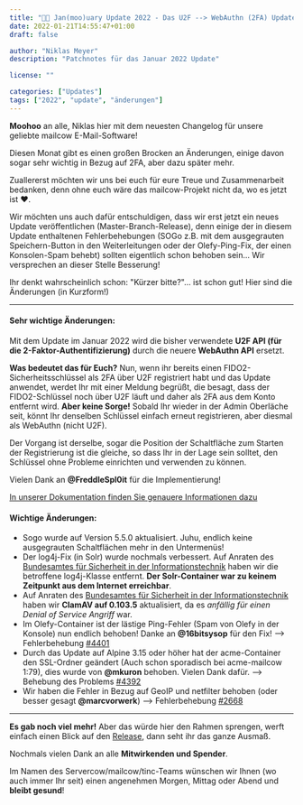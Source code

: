 ```yaml
---
title: "📰🐄 Jan(moo)uary Update 2022 - Das U2F --> WebAuthn (2FA) Update | Änderungen"
date: 2022-01-21T14:55:47+01:00
draft: false

author: "Niklas Meyer"
description: "Patchnotes für das Januar 2022 Update"

license: ""

categories: ["Updates"]
tags: ["2022", "update", "änderungen"]
---
```


**Moohoo** an alle, Niklas hier mit dem neuesten Changelog für unsere geliebte mailcow E-Mail-Software!

Diesen Monat gibt es einen großen Brocken an Änderungen, einige davon sogar sehr wichtig in Bezug auf 2FA, aber dazu später mehr.

Zuallererst möchten wir uns bei euch für eure Treue und Zusammenarbeit bedanken, denn ohne euch wäre das mailcow-Projekt nicht da, wo es jetzt ist ❤️.

Wir möchten uns auch dafür entschuldigen, dass wir erst jetzt ein neues Update veröffentlichen (Master-Branch-Release), denn einige der in diesem Update enthaltenen Fehlerbehebungen (SOGo z.B. mit dem ausgegrauten Speichern-Button in den Weiterleitungen oder der Olefy-Ping-Fix, der einen Konsolen-Spam behebt) sollten eigentlich schon behoben sein... Wir versprechen an dieser Stelle Besserung!

Ihr denkt wahrscheinlich schon: "Kürzer bitte?"... ist schon gut! Hier sind die Änderungen (in Kurzform!)

---
#### Sehr wichtige Änderungen:
Mit dem Update im Januar 2022 wird die bisher verwendete **U2F API (für die 2-Faktor-Authentifizierung)** durch die neuere **WebAuthn API** ersetzt.

**Was bedeutet das für Euch?**
Nun, wenn ihr bereits einen FIDO2-Sicherheitsschlüssel als 2FA über U2F registriert habt und das Update anwendet, werdet Ihr mit einer Meldung begrüßt, die besagt, dass der FIDO2-Schlüssel noch über U2F läuft und daher als 2FA aus dem Konto entfernt wird. **Aber keine Sorge!** Sobald Ihr wieder in der Admin Oberläche seit, könnt Ihr denselben Schlüssel einfach erneut registrieren, aber diesmal als WebAuthn (nicht U2F).

Der Vorgang ist derselbe, sogar die Position der Schaltfläche zum Starten der Registrierung ist die gleiche, so dass Ihr in der Lage sein solltet, den Schlüssel ohne Probleme einrichten und verwenden zu können.

Vielen Dank an **@FreddleSpl0it** für die Implementierung!

[In unserer Dokumentation finden Sie genauere Informationen dazu](https://mailcow.github.io/mailcow-dockerized-docs/de/manual-guides/mailcow-UI/u_e-mailcow_ui-tfa/ "In unserer Dokumentation findet Ihr genauere Informationen dazu.")

#### Wichtige Änderungen:
- Sogo wurde auf Version 5.5.0 aktualisiert. Juhu, endlich keine ausgegrauten Schaltflächen mehr in den Untermenüs!
- Der log4j-Fix (in Solr) wurde nochmals verbessert. Auf Anraten des [Bundesamtes für Sicherheit in der Informationstechnik](https://www.bsi.bund.de/SharedDocs/Warnmeldungen/DE/CB/2022/01/warnmeldung_cb-k21-1264_update_20.html "Bundesamt für Sicherheit in der Informationstechnik") haben wir die betroffene log4j-Klasse entfernt. **Der Solr-Container war zu keinem Zeitpunkt aus dem Internet erreichbar**.
- Auf Anraten des [Bundesamtes für Sicherheit in der Informationstechnik](https://www.bsi.bund.de/SharedDocs/Warnmeldungen/DE/TW/2022/01/warnmeldung_tw-t22-0012.html) haben wir **ClamAV auf 0.103.5** aktualisiert, da es *anfällig für einen Denial of Service Angriff* war.
- Im Olefy-Container ist der lästige Ping-Fehler (Spam von Olefy in der Konsole) nun endlich behoben! Danke an **@16bitsysop** für den Fix! --> Fehlerbehebung [#4401](https://github.com/mailcow/mailcow-dockerized/issues/4401 "#4401")
- Durch das Update auf Alpine 3.15 oder höher hat der acme-Container den SSL-Ordner geändert (Auch schon sporadisch bei acme-mailcow 1:79), dies wurde von **@mkuron** behoben. Vielen Dank dafür. --> Behebung des Problems [#4392](https://github.com/mailcow/mailcow-dockerized/issues/4392 "#4392")
- Wir haben die Fehler in Bezug auf GeoIP und netfilter behoben (oder besser gesagt **@marcvorwerk**) --> Fehlerbehebung [#2668](https://github.com/mailcow/mailcow-dockerized/issues/2668 "#2668")

---

**Es gab noch viel mehr!** Aber das würde hier den Rahmen sprengen, werft einfach einen Blick auf den [Release](https://github.com/mailcow/mailcow-dockerized/releases/tag/2022-01), dann seht ihr das ganze Ausmaß.

Nochmals vielen Dank an alle **Mitwirkenden und Spender**.

Im Namen des Servercow/mailcow/tinc-Teams wünschen wir Ihnen (wo auch immer Ihr seit) einen angenehmen Morgen, Mittag oder Abend und **bleibt gesund**!

